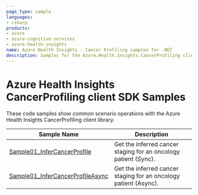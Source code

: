 ```yaml
---
page_type: sample
languages:
- csharp
products:
- azure
- azure-cognitive-services
- azure-health-insights
name: Azure Health Insights - Cancer Profiling samples for .NET
description: Samples for the Azure.Health.Insights.CancerProfiling client library
---
```


# Azure Health Insights CancerProfiling client SDK Samples
These code samples show common scenario operations with the Azure Health Insights CancerProfiling client library.

|**Sample Name**|**Description**|
|----------------|-------------|
|[Sample01_InferCancerProfile][sample_get_the_inferred_cancer_staging_for_an_oncology_patient] |Get the inferred cancer staging for an oncology patient (Sync).|
|[Sample01_InferCancerProfileAsync][sample_get_the_inferred_cancer_staging_for_an_oncology_patient_async] |Get the inferred cancer staging for an oncology patient (Async).|


[sample_get_the_inferred_cancer_staging_for_an_oncology_patient_async]: https://github.com/Azure/azure-sdk-for-net/tree/main/sdk/healthinsights/Azure.Health.Insights.CancerProfiling/samples/Sample01_InferCancerProfile.md
[sample_get_the_inferred_cancer_staging_for_an_oncology_patient]: https://github.com/Azure/azure-sdk-for-net/tree/main/sdk/healthinsights/Azure.Health.Insights.CancerProfiling/samples/Sample01_InferCancerProfileAsync.md

